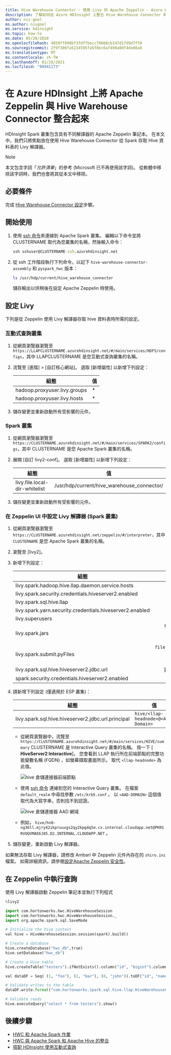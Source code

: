 ```yaml
---
title: Hive Warehouse Connector - 使用 Livy 的 Apache Zeppelin - Azure HDInsight
description: 了解如何在 Azure HDInsight 上整合 Hive Warehouse Connector 與 Apache Zeppelin。
author: nis-goel
ms.author: nisgoel
ms.service: hdinsight
ms.topic: how-to
ms.date: 05/28/2020
ms.openlocfilehash: 4859ff098bf3fdffbecc70608cb147d17d9d7f59
ms.sourcegitcommit: 2f9f306fa5224595fa5f8ec6af498a0df4de08a8
ms.translationtype: MT
ms.contentlocale: zh-TW
ms.lasthandoff: 01/28/2021
ms.locfileid: "98941173"
---
```

# <a name="integrate-apache-zeppelin-with-hive-warehouse-connector-in-azure-hdinsight"></a>在 Azure HDInsight 上將 Apache Zeppelin 與 Hive Warehouse Connector 整合起來

HDInsight Spark 叢集包含具有不同解譯器的 Apache Zeppelin 筆記本。 在本文中，我們只將焦點放在使用 Hive Warehouse Connector 從 Spark 存取 Hive 資料表的 Livy 解譯器。

> [!NOTE]
> 本文包含字詞「*允許清單*」的參考 (Microsoft 已不再使用該字詞)。 從軟體中移除該字詞時，我們也會將其從本文中移除。

## <a name="prerequisite"></a>必要條件

完成 [Hive Warehouse Connector 設定](apache-hive-warehouse-connector.md#hive-warehouse-connector-setup)步驟。

## <a name="getting-started"></a>開始使用

1. 使用 [ssh 命令](../hdinsight-hadoop-linux-use-ssh-unix.md)來連線到 Apache Spark 叢集。 編輯以下命令並將 CLUSTERNAME 取代為您叢集的名稱，然後輸入命令：

    ```cmd
    ssh sshuser@CLUSTERNAME-ssh.azurehdinsight.net
    ```

1. 從 ssh 工作階段執行下列命令，以記下 `hive-warehouse-connector-assembly` 和 `pyspark_hwc` 版本：

    ```bash
    ls /usr/hdp/current/hive_warehouse_connector
    ```

    儲存輸出以供稍後在設定 Apache Zeppelin 時使用。

## <a name="configure-livy"></a>設定 Livy

下列是從 Zeppelin 使用 Livy 解譯器存取 hive 資料表時所需的設定。

### <a name="interactive-query-cluster"></a>互動式查詢叢集

1. 從網頁瀏覽器瀏覽至 `https://LLAPCLUSTERNAME.azurehdinsight.net/#/main/services/HDFS/configs`，其中 LLAPCLUSTERNAME 是您互動式查詢叢集的名稱。

1. 流覽至 [進階] > [自訂核心網站]。 選取 [新增屬性] 以新增下列設定：

    | 組態                 | 值 |
    | ----------------------------- |-------|
    | hadoop.proxyuser.livy.groups  | *     |
    | hadoop.proxyuser.livy.hosts   | *     |

1. 儲存變更並重新啟動所有受影響的元件。

### <a name="spark-cluster"></a>Spark 叢集

1. 從網頁瀏覽器瀏覽至 `https://CLUSTERNAME.azurehdinsight.net/#/main/services/SPARK2/configs`，其中 CLUSTERNAME 是您 Apache Spark 叢集的名稱。

1. 展開 [自訂 livy2-conf]。 選取 [新增屬性] 以新增下列設定：

    | 組態                 | 值                                      |
    | ----------------------------- |------------------------------------------  |
    | livy.file.local-dir-whitelist | /usr/hdp/current/hive_warehouse_connector/ |

1. 儲存變更並重新啟動所有受影響的元件。

### <a name="configure-livy-interpreter-in-zeppelin-ui-spark-cluster"></a>在 Zeppelin UI 中設定 Livy 解譯器 (Spark 叢集)

1. 從網頁瀏覽器瀏覽至 `https://CLUSTERNAME.azurehdinsight.net/zeppelin/#/interpreter`，其中 `CLUSTERNAME` 是您 Apache Spark 叢集的名稱。

1. 瀏覽至 [livy2]。

1. 新增下列設定：

    | 組態                 | 值                                      |
    | ----------------------------- |:------------------------------------------:|
    | livy.spark.hadoop.hive.llap.daemon.service.hosts | @llap0 |
    | livy.spark.security.credentials.hiveserver2.enabled | true |
    | livy.spark.sql.hive.llap | true |
    | livy.spark.yarn.security.credentials.hiveserver2.enabled | true |
    | livy.superusers | livy,zeppelin |
    | livy.spark.jars | `file:///usr/hdp/current/hive_warehouse_connector/hive-warehouse-connector-assembly-VERSION.jar`.<br>使用先前從[開始使用](#getting-started)取得的值取代 VERSION。 |
    | livy.spark.submit.pyFiles | `file:///usr/hdp/current/hive_warehouse_connector/pyspark_hwc-VERSION.zip`.<br>使用先前從[開始使用](#getting-started)取得的值取代 VERSION。 |
    | livy.spark.sql.hive.hiveserver2.jdbc.url | 將其設為互動式查詢叢集的 HiveServer2 互動式 JDBC URL。 |
    | spark.security.credentials.hiveserver2.enabled | true |

1. 請新增下列設定 (僅適用於 ESP 叢集)：

    | 組態| 值|
    |---|---|
    | livy.spark.sql.hive.hiveserver2.jdbc.url.principal | `hive/<llap-headnode>@<AAD-Domain>` |

    * 從網頁瀏覽器中，流覽至 `https://CLUSTERNAME.azurehdinsight.net/#/main/services/HIVE/summary` CLUSTERNAME 是 Interactive Query 叢集的名稱。 按一下 [ **HiveServer2 Interactive**]。 您會看到 LLAP 執行所在前端節點的完整功能變數名稱 (FQDN) ，如螢幕擷取畫面所示。 取代 `<llap-headnode>` 為此值。

        ![hive 倉儲連接器前端節點](./media/apache-hive-warehouse-connector/head-node-hive-server-interactive.png)

    * 使用 [ssh 命令](../hdinsight-hadoop-linux-use-ssh-unix.md) 連線到您的 Interactive Query 叢集。 在檔案 `default_realm` 中尋找參數 `/etc/krb5.conf` 。 以 `<AAD-DOMAIN>` 這個值取代為大寫字串，否則找不到認證。

        ![hive 倉儲連接器 AAD 網域](./media/apache-hive-warehouse-connector/aad-domain.png)

    * 例如， `hive/hn0-ng36ll.mjry42ikpruuxgs2qy2kpg4q5e.cx.internal.cloudapp.net@PKRSRVUQVMAE6J85.D2.INTERNAL.CLOUDAPP.NET` 。

1. 儲存變更，重新啟動 Livy 解譯器。

如果無法存取 Livy 解譯器，請修改 Ambari 中 Zeppelin 元件內存在的 `shiro.ini` 檔案。 如需詳細資訊，請參閱[設定Apache Zeppelin 安全性](https://docs.cloudera.com/HDPDocuments/HDP3/HDP-3.0.1/configuring-zeppelin-security/content/enabling_access_control_for_interpreter__configuration__and_credential_settings.html)。  


## <a name="running-queries-in-zeppelin"></a>在 Zeppelin 中執行查詢 

使用 Livy 解譯器啟動 Zeppelin 筆記本並執行下列程式

```python
%livy2

import com.hortonworks.hwc.HiveWarehouseSession
import com.hortonworks.hwc.HiveWarehouseSession._
import org.apache.spark.sql.SaveMode

# Initialize the hive context
val hive = HiveWarehouseSession.session(spark).build()

# Create a database
hive.createDatabase("hwc_db",true)
hive.setDatabase("hwc_db")

# Create a Hive table
hive.createTable("testers").ifNotExists().column("id", "bigint").column("name", "string").create()

val dataDF = Seq( (1, "foo"), (2, "bar"), (8, "john")).toDF("id", "name")

# Validate writes to the table
dataDF.write.format("com.hortonworks.spark.sql.hive.llap.HiveWarehouseConnector").mode("append").option("table", "hwc_db.testers").save()

# Validate reads
hive.executeQuery("select * from testers").show()

```

## <a name="next-steps"></a>後續步驟

* [HWC 和 Apache Spark 作業](./apache-hive-warehouse-connector-operations.md)
* [HWC 與 Apache Spark 和 Apache Hive 的整合](./apache-hive-warehouse-connector.md)
* [搭配 HDInsight 使用互動式查詢](./apache-interactive-query-get-started.md)
